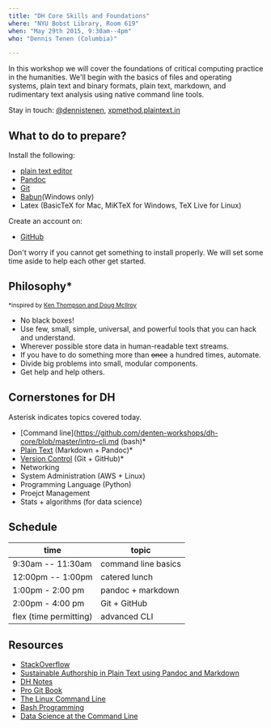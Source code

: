 ```yaml
---
title: "DH Core Skills and Foundations"
where: "NYU Bobst Library, Room 619"
when: "May 29th 2015, 9:30am--4pm"
who: "Dennis Tenen (Columbia)"

---
```


In this workshop we will cover the foundations of critical computing practice
in the humanities. We'll begin with the basics of files and operating systems,
plain text and binary formats, plain text, markdown, and rudimentary text
analysis using native command line tools.

Stay in touch: [@dennistenen](https://twitter.com/dennistenen),
[xpmethod.plaintext.in](http://xpmethod.plaintext.in/strains.html)

## What to do to prepare?

Install the following:

- [plain text editor](http://www.sublimetext.com/2)
- [Pandoc](http://pandoc.org/installing.html)
- [Git](https://help.github.com/articles/set-up-git/)
- [Babun](http://babun.github.io/)(Windows only)
- Latex (BasicTeX for Mac, MiKTeX for Windows, TeX Live for Linux)

Create an account on:

- [GitHub](https://github.com)

Don't worry if you cannot get something to install properly. We will set some
time aside to help each other get started.

## Philosophy\*
<sup>*inspired by [Ken Thompson and Doug
McIlroy](http://www.faqs.org/docs/artu/ch01s06.html)</sup>

- No black boxes!
- Use few, small, simple, universal, and powerful tools that you can hack and
  understand.
- Wherever possible store data in human-readable text streams.
- If you have to do something more than ~~once~~ a hundred times, automate.
- Divide big problems into small, modular components.
- Get help and help others.

## Cornerstones for DH

Asterisk indicates topics covered today.

- [Command line](https://github.com/denten-workshops/dh-core/blob/master/intro-cli.md
(bash)\*
- [Plain Text](https://github.com/denten-workshops/dh-core/blob/master/plain-text.md)
(Markdown + Pandoc)\*
- [Version Control](https://github.com/denten-workshops/dh-core/blob/master/intro-git.md)
(Git + GitHub)\*
- Networking
- System Administration (AWS + Linux)
- Programming Language (Python)
- Proejct Management
- Stats + algorithms (for data science)

## Schedule


 time                  | topic
-----------------------|---------------------
9:30am -- 11:30am      | command line basics 
12:00pm -- 1:00pm      | catered lunch       
1:00pm - 2:00 pm       | pandoc + markdown   
2:00pm - 4:00 pm       | Git + GitHub        
flex (time permitting) | advanced CLI        

## Resources

- [StackOverflow](http://stackoverflow.com/)
- [Sustainable Authorship in Plain Text using Pandoc and
Markdown](http://programminghistorian.org/lessons/sustainable-authorship-in-plain-text-using-pandoc-and-markdown.html)
- [DH Notes](https://github.com/denten/dhnotes/wiki)
- [Pro Git Book](https://progit.org/)
- [The Linux Command Line](http://linuxcommand.org/tlcl.php)
- [Bash Programming](http://tldp.org/HOWTO/Bash-Prog-Intro-HOWTO.html)
- [Data Science at the Command Line](http://datascienceatthecommandline.com/)
